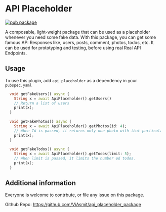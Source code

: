 # API Placeholder

[![pub package](https://img.shields.io/pub/v/shared_preferences.svg)](https://pub.dev/packages/shared_preferences)



A composable, light-weight package that can be used as a placeholder whenever you need some fake data.
With this package, you can get some famous API Responses like, users, posts, comment, photos, todos, etc.
It can be used for prototyping and testing, before using real Real API Endpoints.

## Usage

To use this plugin, add `api_placeholder` as a dependency in your `pubspec.yaml`

```dart
  void getFakeUsers() async {
    String x = await ApiPlaceholder().getUsers()
    // Return a list of users
    print(x);
  }
  
  void getFakePhotos() async {
    String x = await ApiPlaceholder().getPhotos(id: 4);
    // When Id is passed, it returns only one photo with that particular Id
    print(x);
  }
  
  void getFakeTodos() async {
    String x = await ApiPlaceholder().getTodos(limit: 5);
    // When limit is passed, it limits the number od todos.
    print(x);
  }
```


## Additional information

Everyone is welcome to contrbute, or file any issue on this package.

Github Repo: https://github.com/ViAsmit/api_placeholder_package
